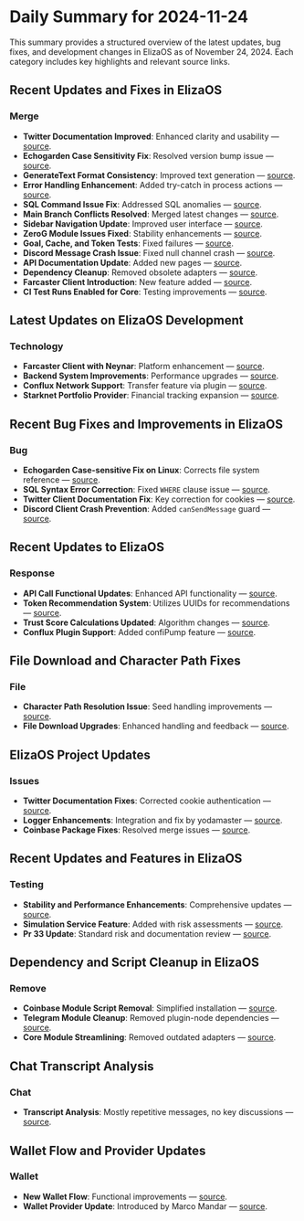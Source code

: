 # Daily Summary for 2024-11-24

This summary provides a structured overview of the latest updates, bug fixes, and development changes in ElizaOS as of November 24, 2024. Each category includes key highlights and relevant source links.

## Recent Updates and Fixes in ElizaOS

### Merge
- **Twitter Documentation Improved**: Enhanced clarity and usability — [source](https://github.com/elizaOS/eliza/commit/666d5c154e045b4427872a541d9e010b3104de05).
- **Echogarden Case Sensitivity Fix**: Resolved version bump issue — [source](https://github.com/elizaOS/eliza/commit/d706e77d0ee119ad592dbdc40f95276dd3ce8ebb).
- **GenerateText Format Consistency**: Improved text generation — [source](https://github.com/elizaOS/eliza/commit/236943fb1b2e5e4c381c826645b3aa16b350175c).
- **Error Handling Enhancement**: Added try-catch in process actions — [source](https://github.com/elizaOS/eliza/commit/f33f62d05d4fa031a365471c88abf9cc4f4fce4e).
- **SQL Command Issue Fix**: Addressed SQL anomalies — [source](https://github.com/elizaOS/eliza/commit/704c7d511fe46c9b924496bb8125227821e4811a).
- **Main Branch Conflicts Resolved**: Merged latest changes — [source](https://github.com/elizaOS/eliza/commit/1c1c4e32d8b61a838d8b2f08813254c91b1f90bd).
- **Sidebar Navigation Update**: Improved user interface — [source](https://github.com/elizaOS/eliza/commit/90332b2fe8f00d223df60232f329a9634703317b).
- **ZeroG Module Issues Fixed**: Stability enhancements — [source](https://github.com/elizaOS/eliza/commit/a4bf4c78b483e236dc169667d357fc090418e76a).
- **Goal, Cache, and Token Tests**: Fixed failures — [source](https://github.com/elizaOS/eliza/commit/c6a3bf95790cca6bec998a809b02710915082ecd).
- **Discord Message Crash Issue**: Fixed null channel crash — [source](https://github.com/elizaOS/eliza/commit/f9ba2bd442867f7fb417f592ba2c7c0da1e4bf85).
- **API Documentation Update**: Added new pages — [source](https://github.com/elizaOS/eliza/commit/12c22131069b9cc4b76f0112ed8aae6317edf3c6).
- **Dependency Cleanup**: Removed obsolete adapters — [source](https://github.com/elizaOS/eliza/commit/aeacc6240426ac7ea0dcaf002172e71ae707fd48).
- **Farcaster Client Introduction**: New feature added — [source](https://github.com/elizaOS/eliza/commit/0355ab6372923c02f0483556d40976133afa6d27).
- **CI Test Runs Enabled for Core**: Testing improvements — [source](https://github.com/elizaOS/eliza/commit/031b9617de0b2502b72018498279ed7d84714a08).

## Latest Updates on ElizaOS Development

### Technology
- **Farcaster Client with Neynar**: Platform enhancement — [source](https://github.com/elizaOS/eliza/commit/469e2666a74cdaa350257a670035c3f190061dbc).
- **Backend System Improvements**: Performance upgrades — [source](https://github.com/elizaOS/eliza/commit/6d6296ebf8a496ccf563a0561acdc662e082b257).
- **Conflux Network Support**: Transfer feature via plugin — [source](https://github.com/elizaOS/eliza/commit/e9d343d8a7a42b855dedecd982f672d32cb19301).
- **Starknet Portfolio Provider**: Financial tracking expansion — [source](https://github.com/elizaOS/eliza/commit/7800dbc728400a3bd0b2ff34f7a373a80864bc3a).

## Recent Bug Fixes and Improvements in ElizaOS

### Bug
- **Echogarden Case-sensitive Fix on Linux**: Corrects file system reference — [source](https://github.com/elizaOS/eliza/pull/561).
- **SQL Syntax Error Correction**: Fixed `WHERE` clause issue — [source](https://github.com/elizaOS/eliza/pull/560).
- **Twitter Client Documentation Fix**: Key correction for cookies — [source](https://github.com/elizaOS/eliza/issues/558).
- **Discord Client Crash Prevention**: Added `canSendMessage` guard — [source](https://github.com/elizaOS/eliza/pull/598).

## Recent Updates to ElizaOS

### Response
- **API Call Functional Updates**: Enhanced API functionality — [source](https://github.com/elizaOS/eliza/commit/4d832408d76a03ff12be819c6a11395ea50c76b7).
- **Token Recommendation System**: Utilizes UUIDs for recommendations — [source](https://github.com/elizaOS/eliza/commit/5e7274c879f1aa57f65ce8d210528ef4b7eb6087).
- **Trust Score Calculations Updated**: Algorithm changes — [source](https://github.com/elizaOS/eliza/commit/2d93baaf9bf68b14277363a6e2afceb45bba6178).
- **Conflux Plugin Support**: Added confiPump feature — [source](https://github.com/elizaOS/eliza/commit/6bab91305cc65cd959d8c2063914579fb92425c5).

## File Download and Character Path Fixes

### File
- **Character Path Resolution Issue**: Seed handling improvements — [source](https://github.com/elizaOS/eliza/commit/5b78148e26fe3ccf4764661988ef1fd995814641).
- **File Download Upgrades**: Enhanced handling and feedback — [source](https://github.com/elizaOS/eliza/commit/b3445e2578a2c1f542ccae1dc607fecfbca8f62a).

## ElizaOS Project Updates

### Issues
- **Twitter Documentation Fixes**: Corrected cookie authentication — [source](https://github.com/elizaOS/eliza/pull/559).
- **Logger Enhancements**: Integration and fix by yodamaster — [source](https://github.com/elizaOS/eliza/pull/587).
- **Coinbase Package Fixes**: Resolved merge issues — [source](https://github.com/elizaOS/eliza/pull/586).

## Recent Updates and Features in ElizaOS

### Testing
- **Stability and Performance Enhancements**: Comprehensive updates — [source](https://github.com/elizaOS/eliza/pull/585).
- **Simulation Service Feature**: Added with risk assessments — [source](https://github.com/elizaOS/eliza/pull/597).
- **Pr 33 Update**: Standard risk and documentation review — [source](https://github.com/elizaOS/eliza/pull/596).

## Dependency and Script Cleanup in ElizaOS

### Remove
- **Coinbase Module Script Removal**: Simplified installation — [source](https://github.com/elizaOS/eliza/commit/d10d51dc381f61fff8b9b5f4b9a9f41f7e283382).
- **Telegram Module Cleanup**: Removed plugin-node dependencies — [source](https://github.com/elizaOS/eliza/commit/98284a18e78d9b0d9891784201c5a84e278fa809).
- **Core Module Streamlining**: Removed outdated adapters — [source](https://github.com/elizaOS/eliza/commit/60fa260ba0c0117e4fb9b3ae4588f9e919a3427d).

## Chat Transcript Analysis

### Chat
- **Transcript Analysis**: Mostly repetitive messages, no key discussions — [source](https://discord.com/channels/1253563208833433701/1326603270893867064).

## Wallet Flow and Provider Updates

### Wallet
- **New Wallet Flow**: Functional improvements — [source](https://github.com/elizaOS/eliza/commit/4b8622233c4014de9fc662e4a068fdc180cc1be3).
- **Wallet Provider Update**: Introduced by Marco Mandar — [source](https://github.com/elizaOS/eliza/commit/e2a894f86ebbe1fc084f9ea8458b055a51df7bba).
